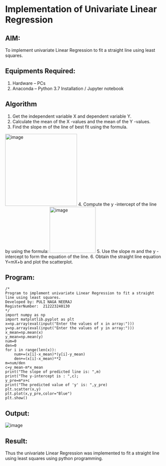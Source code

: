 # Implementation of Univariate Linear Regression
## AIM:
To implement univariate Linear Regression to fit a straight line using least squares.

## Equipments Required:
1. Hardware – PCs
2. Anaconda – Python 3.7 Installation / Jupyter notebook

## Algorithm
1. Get the independent variable X and dependent variable Y.
2. Calculate the mean of the X -values and the mean of the Y -values.
3. Find the slope m of the line of best fit using the formula. 
<img width="231" alt="image" src="https://user-images.githubusercontent.com/93026020/192078527-b3b5ee3e-992f-46c4-865b-3b7ce4ac54ad.png">
4. Compute the y -intercept of the line by using the formula:
<img width="148" alt="image" src="https://user-images.githubusercontent.com/93026020/192078545-79d70b90-7e9d-4b85-9f8b-9d7548a4c5a4.png">
5. Use the slope m and the y -intercept to form the equation of the line.
6. Obtain the straight line equation Y=mX+b and plot the scatterplot.

## Program:
```
/*
Program to implement univariate Linear Regression to fit a straight line using least squares.
Developed by: PULI NAGA NEERAJ
RegisterNumber:  212223240130
*/
import numpy as np
import matplotlib.pyplot as plt
x=np.array(eval(input("Enter the values of x in array:")))
y=np.array(eval(input("Enter the values of y in array:")))
x_mean=np.mean(x)
y_mean=np.mean(y)
num=0
den=0
for i in range(len(x)):
    num+=(x[i]-x_mean)*(y[i]-y_mean)
    den+=(x[i]-x_mean)**2
m=num/den
c=y_mean-m*x_mean
print("The slope of predicted line is: ",m)
print("The y-intercept is : ",c);
y_pre=m*x+c
print("The predicted value of 'y' is: ",y_pre)
plt.scatter(x,y)
plt.plot(x,y_pre,color="Blue")
plt.show()
```

## Output:
![image](https://github.com/PuliNagaNeeraj/Find-the-best-fit-line-using-Least-Squares-Method/assets/138849173/3cde7341-e188-4ebf-9df9-0e0f8ab63fed)


## Result:
Thus the univariate Linear Regression was implemented to fit a straight line using least squares using python programming.
